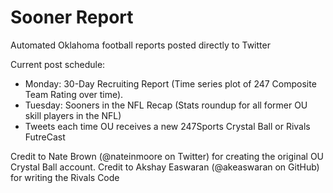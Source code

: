 # Sooner Report
Automated Oklahoma football reports posted directly to Twitter

Current post schedule:

- Monday: 30-Day Recruiting Report (Time series plot of 247 Composite Team Rating over time).
- Tuesday: Sooners in the NFL Recap (Stats roundup for all former OU skill players in the NFL)
- Tweets each time OU receives a new 247Sports Crystal Ball or Rivals FutreCast

Credit to Nate Brown (@nateinmoore on Twitter) for creating the original OU Crystal Ball account.
Credit to Akshay Easwaran (@akeaswaran on GitHub) for writing the Rivals Code
